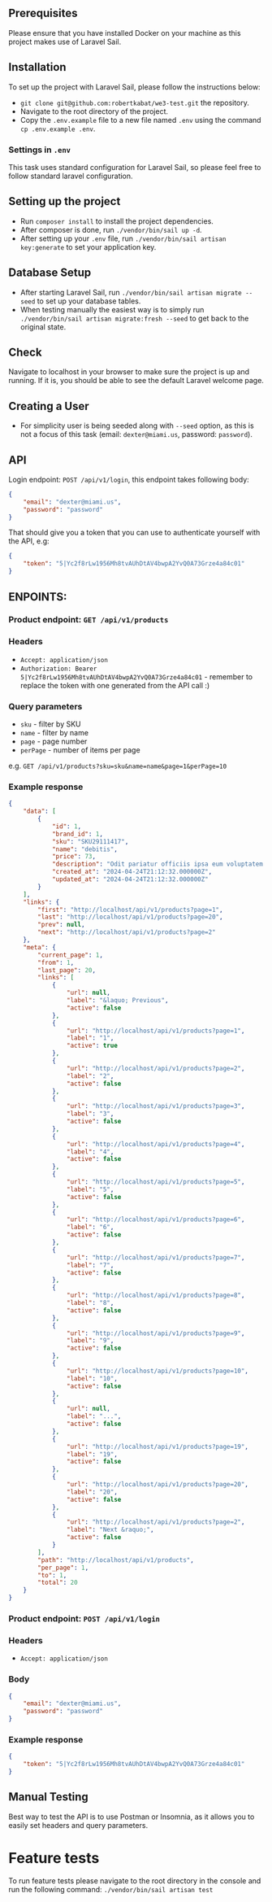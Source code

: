 
## Prerequisites

Please ensure that you have installed Docker on your machine as this project makes use of Laravel Sail.

## Installation

To set up the project with Laravel Sail, please follow the instructions below:

- `git clone git@github.com:robertkabat/we3-test.git` the repository.
- Navigate to the root directory of the project.
- Copy the `.env.example` file to a new file named `.env` using the command `cp .env.example .env`.

### Settings in `.env`

This task uses standard configuration for Laravel Sail, so please feel free to follow standard laravel configuration.

## Setting up the project

- Run `composer install` to install the project dependencies.
- After composer is done, run `./vendor/bin/sail up -d`.
- After setting up your `.env` file, run `./vendor/bin/sail artisan key:generate` to set your application key.

## Database Setup

- After starting Laravel Sail, run `./vendor/bin/sail artisan migrate --seed` to set up your database tables.
- When testing manually the easiest way is to simply run `./vendor/bin/sail artisan migrate:fresh --seed` to get back to the original state.

## Check

Navigate to localhost in your browser to make sure the project is up and running. If it is, you should be able to see the default Laravel welcome page.

## Creating a User

- For simplicity user is being seeded along with `--seed` option, as this is not a focus of this task (email: `dexter@miami.us`, password: `password`).

## API

Login endpoint: `POST /api/v1/login`, this endpoint takes following body:

```json
{
    "email": "dexter@miami.us",
    "password": "password"
}
```

That should give you a token that you can use to authenticate yourself with the API, e.g:

```json
{
    "token": "5|Yc2f8rLw1956Mh8tvAUhDtAV4bwpA2YvQ0A73Grze4a84c01"
}
```

## ENPOINTS:

### Product endpoint: `GET /api/v1/products`

### Headers

- `Accept: application/json`
- `Authorization: Bearer 5|Yc2f8rLw1956Mh8tvAUhDtAV4bwpA2YvQ0A73Grze4a84c01` - remember to replace the token with one generated from the API call :)

### Query parameters

- `sku` - filter by SKU
- `name` - filter by name
- `page` - page number
- `perPage` - number of items per page

e.g. `GET /api/v1/products?sku=sku&name=name&page=1&perPage=10`

### Example response

```json
{
    "data": [
        {
            "id": 1,
            "brand_id": 1,
            "sku": "SKU29111417",
            "name": "debitis",
            "price": 73,
            "description": "Odit pariatur officiis ipsa eum voluptatem totam. Consectetur libero autem est placeat. Laborum ut dolor quas et. Sunt consequuntur vitae voluptate ab consectetur molestias.",
            "created_at": "2024-04-24T21:12:32.000000Z",
            "updated_at": "2024-04-24T21:12:32.000000Z"
        }
    ],
    "links": {
        "first": "http://localhost/api/v1/products?page=1",
        "last": "http://localhost/api/v1/products?page=20",
        "prev": null,
        "next": "http://localhost/api/v1/products?page=2"
    },
    "meta": {
        "current_page": 1,
        "from": 1,
        "last_page": 20,
        "links": [
            {
                "url": null,
                "label": "&laquo; Previous",
                "active": false
            },
            {
                "url": "http://localhost/api/v1/products?page=1",
                "label": "1",
                "active": true
            },
            {
                "url": "http://localhost/api/v1/products?page=2",
                "label": "2",
                "active": false
            },
            {
                "url": "http://localhost/api/v1/products?page=3",
                "label": "3",
                "active": false
            },
            {
                "url": "http://localhost/api/v1/products?page=4",
                "label": "4",
                "active": false
            },
            {
                "url": "http://localhost/api/v1/products?page=5",
                "label": "5",
                "active": false
            },
            {
                "url": "http://localhost/api/v1/products?page=6",
                "label": "6",
                "active": false
            },
            {
                "url": "http://localhost/api/v1/products?page=7",
                "label": "7",
                "active": false
            },
            {
                "url": "http://localhost/api/v1/products?page=8",
                "label": "8",
                "active": false
            },
            {
                "url": "http://localhost/api/v1/products?page=9",
                "label": "9",
                "active": false
            },
            {
                "url": "http://localhost/api/v1/products?page=10",
                "label": "10",
                "active": false
            },
            {
                "url": null,
                "label": "...",
                "active": false
            },
            {
                "url": "http://localhost/api/v1/products?page=19",
                "label": "19",
                "active": false
            },
            {
                "url": "http://localhost/api/v1/products?page=20",
                "label": "20",
                "active": false
            },
            {
                "url": "http://localhost/api/v1/products?page=2",
                "label": "Next &raquo;",
                "active": false
            }
        ],
        "path": "http://localhost/api/v1/products",
        "per_page": 1,
        "to": 1,
        "total": 20
    }
}
```


### Product endpoint: `POST /api/v1/login`

### Headers

- `Accept: application/json`

### Body

```json
{
    "email": "dexter@miami.us",
    "password": "password"
}
```

### Example response

```json
{
    "token": "5|Yc2f8rLw1956Mh8tvAUhDtAV4bwpA2YvQ0A73Grze4a84c01"
}
```

## Manual Testing

Best way to test the API is to use Postman or Insomnia, as it allows you to easily set headers and query parameters.

# Feature tests

To run feature tests please navigate to the root directory in the console and run the following command: `./vendor/bin/sail artisan test`
